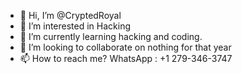 - 👋 Hi, I’m @CryptedRoyal
- 👀 I’m interested in Hacking
- 🌱 I’m currently learning hacking and coding.
- 💞️ I’m looking to collaborate on nothing for that year
- 📫 How to reach me? WhatsApp : +1 279-346-3747

<!---
CryptedRoyal/CryptedRoyal is a ✨ special ✨ repository because its `README.md` (this file) appears on your GitHub profile.
You can click the Preview link to take a look at your changes.
--->
